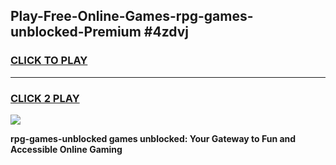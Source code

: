 
## Play-Free-Online-Games-rpg-games-unblocked-Premium #4zdvj
<h3>
<a href="https://premium.freeplayer.one?title=rpg-games-unblocked&ref=8M">CLICK TO PLAY</a></h3>
<hr>

<h3>
<a href="https://premium.freeplayer.one?title=rpg-games-unblocked&ref=8M">CLICK 2 PLAY</a>
  
</h3>

<a href="https://premium.freeplayer.one?title=rpg-games-unblocked&ref=8M"><img src="https://clearcache.store/games.png"></a>


**rpg-games-unblocked games unblocked: Your Gateway to Fun and Accessible Online Gaming**
